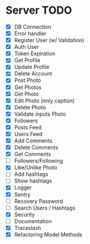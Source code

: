 # Server TODO

- [x] DB Connection
- [x] Error handler
- [x] Register User (w/ Validation)
- [x] Auth User
- [x] Token Expiration
- [x] Get Profile
- [x] Update Profile
- [x] Delete Account
- [x] Post Photo
- [x] Get Photos
- [x] Get Photo
- [x] Edit Photo (only caption)
- [x] Delete Photo
- [x] Validate inputs Photo
- [x] Followers
- [x] Posts Feed
- [x] Users Feed
- [x] Add Comments
- [x] Delete Comments
- [x] Get Comments
- [ ] Followers/Following
- [x] Like/Unlike Photo
- [ ] Add hashtags
- [ ] Show hashtags
- [x] Logger
- [x] Sentry
- [ ] Recovery Password
- [ ] Search Users / Hashtags
- [x] Security
- [ ] Documentation
- [x] Traceslash
- [x] Refactoring Model Methods
